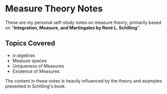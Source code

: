 # Measure Theory Notes

These are my personal self-study notes on measure theory, primarily based on "**Integration, Measure, and Martingales by René L. Schilling**".

## Topics Covered

- σ-algebras
- Measure spaces
- Uniqueness of Measures
- Existence of Measures

The content in these notes is heavily influenced by the theory and examples presented in Schilling's book.
